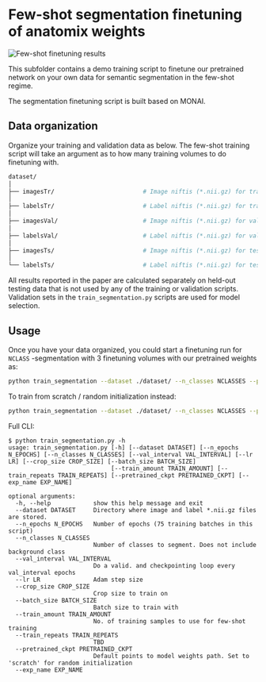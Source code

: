 # Few-shot segmentation finetuning of anatomix weights

![Few-shot finetuning results](https://www.neeldey.com/files/qualitative-segmentation.png)

This subfolder contains a demo training script to finetune our pretrained network on
your own data for semantic segmentation in the few-shot regime.

The segmentation finetuning script is built based on MONAI.

## Data organization

Organize your training and validation data as below. The few-shot training script will
take an argument as to how many training volumes to do finetuning with.

```bash
dataset/
│
├── imagesTr/                         # Image niftis (*.nii.gz) for training set
│
├── labelsTr/                         # Label niftis (*.nii.gz) for training set
│
├── imagesVal/                        # Image niftis (*.nii.gz) for validation set
│
├── labelsVal/                        # Label niftis (*.nii.gz) for validation set
│
├── imagesTs/                         # Image niftis (*.nii.gz) for testing set
│
└── labelsTs/                         # Label niftis (*.nii.gz) for testing set
```

All results reported in the paper are calculated separately on held-out testing
data that is not used by any of the training or validation scripts. Validation
sets in the `train_segmentation.py` scripts are used for model selection.


## Usage

Once you have your data organized, you could start a finetuning run for `NCLASS`
-segmentation with 3 finetuning volumes with our pretrained weights as:
```bash
python train_segmentation --dataset ./dataset/ --n_classes NCLASSES --pretrained_ckpt ../../model-weights/best_val_net_G.pth
```

To train from scratch / random initialization instead:
```bash
python train_segmentation --dataset ./dataset/ --n_classes NCLASSES --pretrained_ckpt scratch
```

Full CLI:
```
$ python train_segmentation.py -h
usage: train_segmentation.py [-h] [--dataset DATASET] [--n_epochs N_EPOCHS] [--n_classes N_CLASSES] [--val_interval VAL_INTERVAL] [--lr LR] [--crop_size CROP_SIZE] [--batch_size BATCH_SIZE]
                             [--train_amount TRAIN_AMOUNT] [--train_repeats TRAIN_REPEATS] [--pretrained_ckpt PRETRAINED_CKPT] [--exp_name EXP_NAME]

optional arguments:
  -h, --help            show this help message and exit
  --dataset DATASET     Directory where image and label *.nii.gz files are stored.
  --n_epochs N_EPOCHS   Number of epochs (75 training batches in this script)
  --n_classes N_CLASSES
                        Number of classes to segment. Does not include background class
  --val_interval VAL_INTERVAL
                        Do a valid. and checkpointing loop every val_interval epochs
  --lr LR               Adam step size
  --crop_size CROP_SIZE
                        Crop size to train on
  --batch_size BATCH_SIZE
                        Batch size to train with
  --train_amount TRAIN_AMOUNT
                        No. of training samples to use for few-shot training
  --train_repeats TRAIN_REPEATS
                        TBD
  --pretrained_ckpt PRETRAINED_CKPT
                        Default points to model weights path. Set to 'scratch' for random initialization
  --exp_name EXP_NAME

```